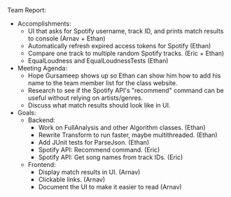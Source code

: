 Team Report:
- Accomplishments:
    - UI that asks for Spotify username, track ID, and prints match results to console (Arnav + Ethan)
    - Automatically refresh expired access tokens for Spotify (Ethan)
    - Compare one track to multiple random Spotify tracks. (Eric + Ethan)
    - EqualLoudness and EqualLoudnessTests (Ethan)
- Meeting Agenda:
    - Hope Gursameep shows up so Ethan can show him how to add his name to the team member list for the class website.
    - Research to see if the Spotify API's "recommend" command can be useful without relying on artists/genres.
    - Discuss what match results should look like in UI.
- Goals:
    - Backend:
        - Work on FullAnalysis and other Algorithm classes. (Ethan)
        - Rewrite Transform to run faster, maybe multithreaded. (Ethan)
        - Add JUnit tests for ParseJson. (Ethan)
        - Spotify API: Recommend command. (Eric)
        - Spotify API: Get song names from track IDs. (Eric)
    - Frontend:
        - Display match results in UI. (Arnav)
        - Clickable links. (Arnav)
        - Document the UI to make it easier to read (Arnav)
